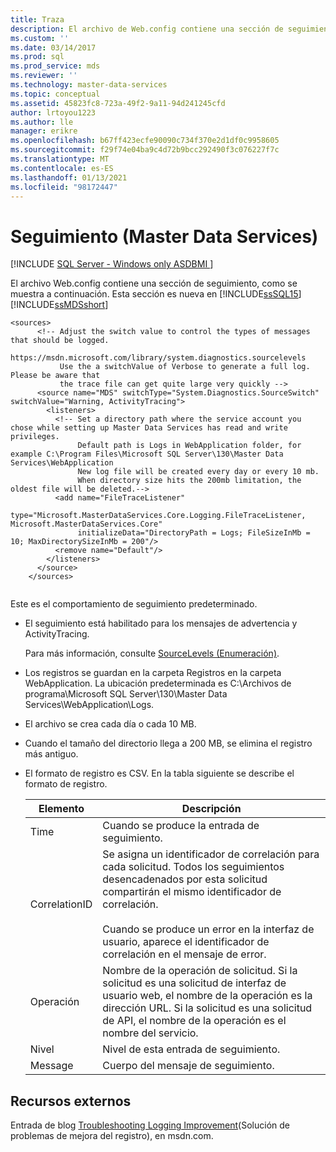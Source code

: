 ```yaml
---
title: Traza
description: El archivo de Web.config contiene una sección de seguimiento, nueva en SQL Server 2016 Master Data Services. Obtenga información sobre el comportamiento de seguimiento predeterminado.
ms.custom: ''
ms.date: 03/14/2017
ms.prod: sql
ms.prod_service: mds
ms.reviewer: ''
ms.technology: master-data-services
ms.topic: conceptual
ms.assetid: 45823fc8-723a-49f2-9a11-94d241245cfd
author: lrtoyou1223
ms.author: lle
manager: erikre
ms.openlocfilehash: b67ff423ecfe90090c734f370e2d1df0c9958605
ms.sourcegitcommit: f29f74e04ba9c4d72b9bcc292490f3c076227f7c
ms.translationtype: MT
ms.contentlocale: es-ES
ms.lasthandoff: 01/13/2021
ms.locfileid: "98172447"
---
```

# <a name="tracing-master-data-services"></a>Seguimiento (Master Data Services)

[!INCLUDE [SQL Server - Windows only ASDBMI  ](../includes/applies-to-version/sql-windows-only-asdbmi.md)]

  El archivo Web.config contiene una sección de seguimiento, como se muestra a continuación. Esta sección es nueva en [!INCLUDE[ssSQL15](../includes/sssql16-md.md)][!INCLUDE[ssMDSshort](../includes/ssmdsshort-md.md)]  
  
```  
<sources>  
      <!-- Adjust the switch value to control the types of messages that should be logged.   
           https://msdn.microsoft.com/library/system.diagnostics.sourcelevels  
           Use the a switchValue of Verbose to generate a full log. Please be aware that   
           the trace file can get quite large very quickly -->  
      <source name="MDS" switchType="System.Diagnostics.SourceSwitch" switchValue="Warning, ActivityTracing">  
        <listeners>  
          <!-- Set a directory path where the service account you chose while setting up Master Data Services has read and write privileges.  
               Default path is Logs in WebApplication folder, for example C:\Program Files\Microsoft SQL Server\130\Master Data Services\WebApplication  
               New log file will be created every day or every 10 mb.  
               When directory size hits the 200mb limitation, the oldest file will be deleted.-->  
          <add name="FileTraceListener"  
               type="Microsoft.MasterDataServices.Core.Logging.FileTraceListener, Microsoft.MasterDataServices.Core"   
               initializeData="DirectoryPath = Logs; FileSizeInMb = 10; MaxDirectorySizeInMb = 200"/>  
          <remove name="Default"/>  
        </listeners>  
      </source>  
    </sources>  
  
```  
  
 Este es el comportamiento de seguimiento predeterminado.  
  
-   El seguimiento está habilitado para los mensajes de advertencia y ActivityTracing.  
  
     Para más información, consulte [SourceLevels (Enumeración)](/dotnet/api/system.diagnostics.sourcelevels).  
  
-   Los registros se guardan en la carpeta Registros en la carpeta WebApplication. La ubicación predeterminada es C:\Archivos de programa\Microsoft SQL Server\130\Master Data Services\WebApplication\Logs.  
  
-   El archivo se crea cada día o cada 10 MB.  
  
-   Cuando el tamaño del directorio llega a 200 MB, se elimina el registro más antiguo.  
  
-   El formato de registro es CSV. En la tabla siguiente se describe el formato de registro.  
  
    |Elemento|Descripción|  
    |-------------|-----------------|  
    |Time|Cuando se produce la entrada de seguimiento.|  
    |CorrelationID|Se asigna un identificador de correlación para cada solicitud. Todos los seguimientos desencadenados por esta solicitud compartirán el mismo identificador de correlación.<br /><br /> Cuando se produce un error en la interfaz de usuario, aparece el identificador de correlación en el mensaje de error.|  
    |Operación|Nombre de la operación de solicitud. Si la solicitud es una solicitud de interfaz de usuario web, el nombre de la operación es la dirección URL. Si la solicitud es una solicitud de API, el nombre de la operación es el nombre del servicio.|  
    |Nivel|Nivel de esta entrada de seguimiento.|  
    |Message|Cuerpo del mensaje de seguimiento.|  
  
## <a name="external-resources"></a>Recursos externos  
 Entrada de blog [Troubleshooting Logging Improvement](https://techcommunity.microsoft.com/t5/sql-server-integration-services/troubleshooting-logging-improvement/ba-p/388214)(Solución de problemas de mejora del registro), en msdn.com.  
  
